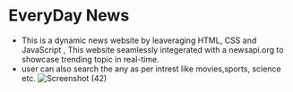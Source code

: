 # EveryDay News
* This is a dynamic news website by leaveraging HTML, CSS and JavaScript , This website seamlessly integerated with a newsapi.org to showcase trending topic in real-time.
* user can also search the any as per intrest like movies,sports, science etc.
![Screenshot (42)](https://github.com/NoorainAhmad/EveryDay-News/assets/132768174/9a2b74a2-c022-4030-924a-bf0fd654738f)
